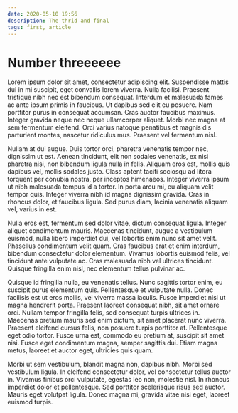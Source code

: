 ```yaml
---
date: 2020-05-10 19:56
description: The thrid and final
tags: first, article
---
```

# Number threeeeee

Lorem ipsum dolor sit amet, consectetur adipiscing elit. Suspendisse mattis dui in mi suscipit, eget convallis lorem viverra. Nulla facilisi. Praesent tristique nibh nec est bibendum consequat. Interdum et malesuada fames ac ante ipsum primis in faucibus. Ut dapibus sed elit eu posuere. Nam porttitor purus in consequat accumsan. Cras auctor faucibus maximus. Integer gravida neque nec neque ullamcorper aliquet. Morbi nec magna at sem fermentum eleifend. Orci varius natoque penatibus et magnis dis parturient montes, nascetur ridiculus mus. Praesent vel fermentum nisl.

Nullam at dui augue. Duis tortor orci, pharetra venenatis tempor nec, dignissim ut est. Aenean tincidunt, elit non sodales venenatis, ex nisi pharetra nisi, non bibendum ligula nulla in felis. Aliquam eros est, mollis quis dapibus vel, mollis sodales justo. Class aptent taciti sociosqu ad litora torquent per conubia nostra, per inceptos himenaeos. Integer viverra ipsum ut nibh malesuada tempus id a tortor. In porta arcu mi, eu aliquam velit tempor quis. Integer viverra nibh id magna dignissim gravida. Cras in rhoncus dolor, et faucibus ligula. Sed purus diam, lacinia venenatis aliquam vel, varius in est.

Nulla eros est, fermentum sed dolor vitae, dictum consequat ligula. Integer aliquet condimentum mauris. Maecenas tincidunt, augue a vestibulum euismod, nulla libero imperdiet dui, vel lobortis enim nunc sit amet velit. Phasellus condimentum velit quam. Cras faucibus erat et enim interdum, bibendum consectetur dolor elementum. Vivamus lobortis euismod felis, vel tincidunt ante vulputate ac. Cras malesuada nibh vel ultrices tincidunt. Quisque fringilla enim nisl, nec elementum tellus pulvinar ac.

Quisque id fringilla nulla, eu venenatis tellus. Nunc sagittis tortor enim, eu suscipit purus elementum quis. Pellentesque et vulputate nulla. Donec facilisis est ut eros mollis, vel viverra massa iaculis. Fusce imperdiet nisi ut magna hendrerit porta. Praesent laoreet consequat nibh, sit amet ornare orci. Nullam tempor fringilla felis, sed consequat turpis ultrices in. Maecenas pretium mauris sed enim dictum, sit amet placerat nunc viverra. Praesent eleifend cursus felis, non posuere turpis porttitor at. Pellentesque eget odio tortor. Fusce urna est, commodo eu pretium at, suscipit sit amet nisi. Fusce eget condimentum magna, semper sagittis dui. Etiam magna metus, laoreet et auctor eget, ultricies quis quam.

Morbi ut sem vestibulum, blandit magna non, dapibus nibh. Morbi sed vestibulum ligula. In eleifend consectetur dolor, vel consectetur tellus auctor in. Vivamus finibus orci vulputate, egestas leo non, molestie nisl. In rhoncus imperdiet dolor et pellentesque. Sed porttitor scelerisque risus sed auctor. Mauris eget volutpat ligula. Donec magna mi, gravida vitae nisi eget, laoreet euismod turpis.